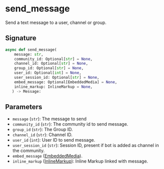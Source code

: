 # send_message

Send a text message to a user, channel or group.

## Signature

```python
async def send_message(
    message: str,
    community_id: Optional[str] = None,
    channel_id: Optional[str] = None,
    group_id: Optional[str] = None,
    user_id: Optional[int] = None,
    user_session_id: Optional[str] = None,
    embed_message: Optional[EmbeddedMedia] = None,
    inline_markup: InlineMarkup = None,
   ) -> Message:
```

## Parameters

- `message` (`str`): The message to send
- `community_id` (`str`): The community id to send message.
- `group_id` (`str`): The Group ID.
- `channel_id` (`str`): Channel ID.
- `user_id` (`int`): User ID to send message.
- `user_session_id` (`str`): Session ID, present if bot is added as channel in the community.
- `embed_message` ([EmbeddedMedia](../types/embedded_media.md)).
- `inline_markup` ([InlineMarkup](../types/inline_markup.md)): Inline Markup linked with message.